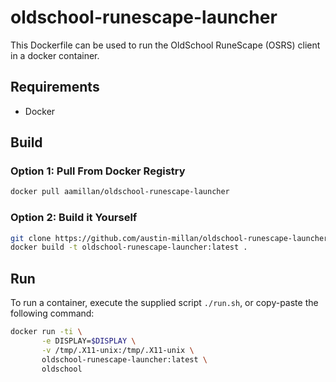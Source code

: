 # oldschool-runescape-launcher

This Dockerfile can be used to run the OldSchool RuneScape (OSRS) client in a docker container.

## Requirements

- Docker

## Build

### Option 1: Pull From Docker Registry

```bash
docker pull aamillan/oldschool-runescape-launcher
```

### Option 2: Build it Yourself

```bash
git clone https://github.com/austin-millan/oldschool-runescape-launcher.git && cd oldschool-runescape-launcher
docker build -t oldschool-runescape-launcher:latest .
```

## Run

To run a container, execute the supplied script `./run.sh`, or copy-paste the following command:

```bash
docker run -ti \
       -e DISPLAY=$DISPLAY \
       -v /tmp/.X11-unix:/tmp/.X11-unix \
       oldschool-runescape-launcher:latest \
       oldschool

```
